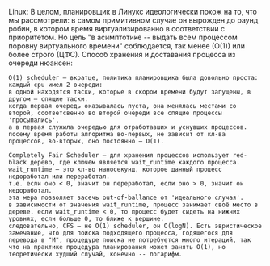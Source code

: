 Linux: 
    В целом, планировщик в Линукс идеологически похож на то, что мы рассмотрели: в самом примитивном случае он вырожден до раунд робин, в котором время виртуализированно в соответствии с приоритетом.
    Но цель "в асимптотике -- выдать всем процессом поровну виртуального времени" соблюдается, так менее (О(1)) или более строго (ЦФС). Способ хранения и доставания процесса из очереди нюансен:

    O(1) scheduler — вкратце, политика планировщика была довольно проста: каждый cpu имел 2 очереди: 
    в одной находятся таски, которые в скором времени будут запущены, в другом — спящие таски. 
    когда первая очередь оказывалась пуста, она менялась местами со второй, соответсвенно во второй очереди все спящие процессы 'просыпались', 
    а в первая служила очередью для отработавших и уснувших процессов. 
    посему время работы алгоритма во-первых, не зависит от кл-ва процессов, во-вторых, оно постоянно — O(1).
    
    Completely Fair Scheduler — для хранения процессов использует red-black дерево, где ключём является wait_runtime каждого процесса.
    wait_runtime — это кл-во наносекунд, которое данный процесс недоработал или переработал. 
    т.е. если оно < 0, значит он переработал, если оно > 0, значит он недоработал. 
    эта мера позволяет засечь out-of-ballance от 'идеального случая'. 
    в зависимости от значения wait_runtime, процесс занимает своё место в дереве. если wait_runtime < 0, то процесс будет сидеть на нижних уровнях, если больше 0, то ближе к вершине. 
    следовательно, CFS — не O(1) scheduler, он O(logN). Есть эвристическое замечание, что для поиска подходящего процесса, годящегося для перевода в "И", процедуре поиска не потребуется много итераций, так что на практике процедура планирования может занять О(1), но теоретически худший случай, конечно -- логарифм.
